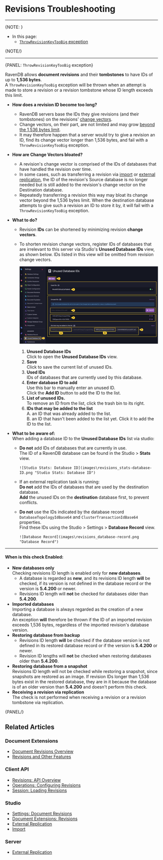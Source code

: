 # Revisions Troubleshooting
---

{NOTE: }

* In this page:  
  * [`ThrowRevisionKeyTooBig` exception](../../document-extensions/revisions/troubleshooting#throwrevisionkeytoobig-exception)  

{NOTE/}

---

{PANEL: `ThrowRevisionKeyTooBig` exception}

RavenDB allows **document revisions** and their **tombstones** to have IDs of up to **1,536 bytes**.  
A `ThrowRevisionKeyTooBig` exception will be thrown when an attempt is made to store a revision or a revision tombstone 
whose ID length exceeds this limit.  

* **How does a revision ID become too long?**  
   * RavenDB servers base the IDs they give revisions (and their tombstones) 
     on the revisions' [change vectors](../../server/clustering/replication/change-vector).  
   * Change vectors, on their part, are not limited and may grow [beyond the 1,536 bytes limit](../../client-api/operations/maintenance/clean-change-vector).  
   * It may therefore happen that a server would try to give a revision an ID, find its 
     change vector longer than 1,536 bytes, and fail with a `ThrowRevisionKeyTooBig` exception.  
* **How are Change Vectors bloated?**  
   * A revision's change vector is comprised of the IDs of databases that have handled the revision 
     over time.  
   * In some cases, such as transferring a revision via [import](../../studio/database/tasks/import-data/import-from-ravendb) 
     or [external replication](../../server/ongoing-tasks/external-replication), the ID of the 
     revision's Source database is no longer needed but is still added to the revision's change 
     vector on the Destination database.  
   * Repeatedly transferring a revision this way may bloat its change vector beyond the 1,536 bytes 
     limit. When the destination database attempts to give such a revision an ID to store it by, 
     it will fail with a `ThrowRevisionKeyTooBig` exception.  
* **What to do?**  
   * Revision **IDs** can be shortened by minimizing revision **change vectors**.  
   * To shorten revision change vectors, register IDs of databases that are irrelevant to this 
     server via Studio's **Unused Database IDs** view, as shown below. IDs listed in this view 
     will be omitted from revision change vectors.  

        ![Unused Database IDs List](images\revisions_unused-database-IDs.png "Unused Database IDs List")

        1. **Unused Database IDs**  
           Click to open the **Unused Database IDs** view.  
        2. **Save**  
           Click to save the current list of unused IDs.  
        3. **Used IDs**  
           IDs of databases that are currently used by this database.  
        4. **Enter database ID to add**  
           Use this bar to manually enter an unused ID.  
           Click the **Add ID** button to add the ID to the list.  
        5. **List of unused IDs.**  
           To remove an ID from the list, click the trash bin to its right.  
        6. **IDs that may be added to the list**  
           A. an ID that was already added to the list.  
           B. an ID that hasn't been added to the list yet. Click it to add the ID to the list.  

* **What to be aware of:**  
  When adding a database ID to the **Unused Database IDs** list via studio:  
   * **Do not** add IDs of databases that are currently in use.  
     The ID of a RavenDB database can be found in the Studio > **Stats** view.  

         ![Studio Stats: Database ID](images\revisions_stats-database-ID.png "Studio Stats: Database ID")

   * If an external replication task is running:  
     **Do not** add the IDs of databases that are used by the destination database.  
     **Add** the unused IDs on the **destination** database first, to prevent conflicts.  

   * **Do not** use the IDs indicated by the database record `DatabaseTopologyIdBase64` and 
     `ClusterTransactionIdBase64` properties.  
     Find these IDs using the Studio > Settings > **Database Record** view.  

         ![Database Record](images\revisions_database-record.png "Database Record")

---

#### When is this check Enabled:

* **New databases only**  
  Checking revisions ID length is enabled only for **new databases**.  
   * A database is regarded as **new**, and its revisions ID length **will** be checked, if 
     its version is not defined in the database record or the version is **5.4.200** or newer.  
   * Revisions ID length will **not** be checked for databases older than **5.4.200**.  
* **Imported databases**  
  Importing a database is always regarded as the creation of a new database.  
  An exception **will** therefore be thrown if the ID of an imported revision 
  exceeds 1,536 bytes, regardless of the imported revision's database version.  
* **Restoring database from backup**  
   * Revisions ID length **will** be checked if the database version is not defined in its 
     restored database record or if the version is **5.4.200** or newer.  
   * Revision ID lengths will **not** be checked when restoring databases older than **5.4.200**.  
* **Restoring database from a snapshot**  
  Revisions ID length will not be checked while restoring a snapshot, since snapshots are 
  restored as an image. If revision IDs longer than 1,536 bytes exist in the restored database, 
  they are in it because the database is of an older version than **5.4.200** and doesn't perform 
  this check.  
* **Receiving a revision via replication**  
  The check is not performed when receiving a revision or a revision tombstone via replication.  

{PANEL/}

## Related Articles

### Document Extensions

* [Document Revisions Overview](../../document-extensions/revisions/overview)  
* [Revisions and Other Features](../../document-extensions/revisions/revisions-and-other-features)  

### Client API

* [Revisions: API Overview](../../document-extensions/revisions/client-api/overview)  
* [Operations: Configuring Revisions](../../document-extensions/revisions/client-api/operations/configure-revisions)  
* [Session: Loading Revisions](../../document-extensions/revisions/client-api/session/loading)  

### Studio

* [Settings: Document Revisions](../../studio/database/settings/document-revisions)  
* [Document Extensions: Revisions](../../studio/database/document-extensions/revisions)  
* [External Replication](../../studio/database/tasks/ongoing-tasks/external-replication-task)  
* [Import](../../studio/database/tasks/import-data/import-from-ravendb)  

### Server

* [External Replication](../../server/ongoing-tasks/external-replication)  
